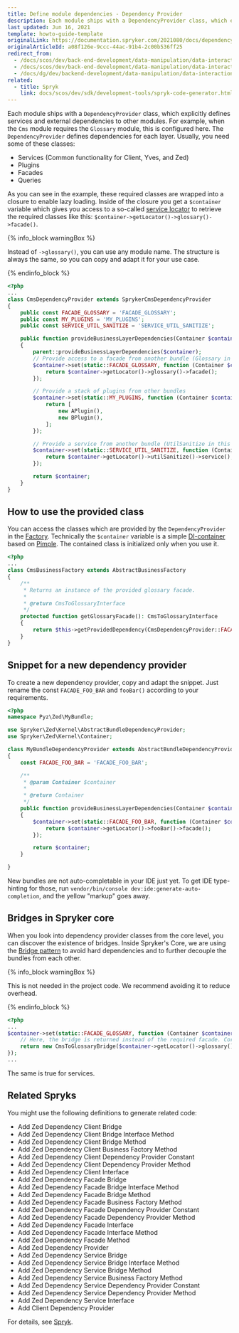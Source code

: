 ```yaml
---
title: Define module dependencies - Dependency Provider
description: Each module ships with a DependencyProvider class, which explicitly defines services and external dependencies to other modules.
last_updated: Jun 16, 2021
template: howto-guide-template
originalLink: https://documentation.spryker.com/2021080/docs/dependency-provider
originalArticleId: a08f126e-9ccc-44ac-91b4-2c00b536ff25
redirect_from:
  - /docs/scos/dev/back-end-development/data-manipulation/data-interaction/define-the-module-dependencies-dependency-provider.html
  - /docs/scos/dev/back-end-development/data-manipulation/data-interaction/defining-the-module-dependencies-dependency-provider.html
  - /docs/dg/dev/backend-development/data-manipulation/data-interaction/define-the-module-dependencies-dependency-provider.html
related:
  - title: Spryk
    link: docs/scos/dev/sdk/development-tools/spryk-code-generator.html
---
```


Each module ships with a `DependencyProvider` class, which explicitly defines services and external dependencies to other modules. For example, when the `Cms` module requires the `Glossary` module, this is configured here. The `DependencyProvider` defines dependencies for each layer. Usually, you need some of these classes:

- Services (Common functionality for Client, Yves, and Zed)
- Plugins
- Facades
- Queries

As you can see in the example, these required classes are wrapped into a closure to enable lazy loading. Inside of the closure you get a `$container` variable which gives you access to a so-called [service locator](https://en.wikipedia.org/wiki/Service_locator_pattern) to retrieve the required classes like this: `$container->getLocator()->glossary()->facade()`.

{% info_block warningBox %}

Instead of `->glossary()`, you can use any module name. The structure is always the same, so you can copy and adapt it for your use case.

{% endinfo_block %}

```php
<?php
...
class CmsDependencyProvider extends SprykerCmsDependencyProvider
{
    public const FACADE_GLOSSARY = 'FACADE_GLOSSARY';
    public const MY_PLUGINS = 'MY_PLUGINS';
    public const SERVICE_UTIL_SANITIZE = 'SERVICE_UTIL_SANITIZE';

    public function provideBusinessLayerDependencies(Container $container): Container
    {
        parent::provideBusinessLayerDependencies($container);
        // Provide access to a facade from another bundle (Glossary in this example)
        $container->set(static::FACADE_GLOSSARY, function (Container $container) {
            return $container->getLocator()->glossary()->facade();
        });

        // Provide a stack of plugins from other bundles
        $container->set(static::MY_PLUGINS, function (Container $container) {
            return [
                new APlugin(),
                new BPlugin(),
            ];
        });

        // Provide a service from another bundle (UtilSanitize in this example)
        $container->set(static::SERVICE_UTIL_SANITIZE, function (Container $container) {
            return $container->getLocator()->utilSanitize()->service();
        });

        return $container;
    }
}
```

## How to use the provided class

You can access the classes which are provided by the `DependencyProvider` in the [Factory](/docs/dg/dev/backend-development/factory/factory.html). Technically the `$container` variable is a simple [DI-container](http://martinfowler.com/articles/injection.html) based on [Pimple](https://github.com/silexphp/Pimple). The contained class is initialized only when you use it.

```php
<?php
...
class CmsBusinessFactory extends AbstractBusinessFactory
{
    /**
     * Returns an instance of the provided glossary facade.
     *
     * @return CmsToGlossaryInterface
     */
    protected function getGlossaryFacade(): CmsToGlossaryInterface
    {
        return $this->getProvidedDependency(CmsDependencyProvider::FACADE_GLOSSARY);
    }
}
```

## Snippet for a new dependency provider

To create a new dependency provider, copy and adapt the snippet. Just rename the const `FACADE_FOO_BAR` and `fooBar()` according to your requirements.

```php
<?php
namespace Pyz\Zed\MyBundle;

use Spryker\Zed\Kernel\AbstractBundleDependencyProvider;
use Spryker\Zed\Kernel\Container;

class MyBundleDependencyProvider extends AbstractBundleDependencyProvider
{
    const FACADE_FOO_BAR = 'FACADE_FOO_BAR';

    /**
     * @param Container $container
     *
     * @return Container
     */
    public function provideBusinessLayerDependencies(Container $container): Container
    {
        $container->set(static::FACADE_FOO_BAR, function (Container $container) {
            return $container->getLocator()->fooBar()->facade();
        });

        return $container;
    }

}
```

New bundles are not auto-completable in your IDE just yet. To get IDE type-hinting for those, run `vendor/bin/console dev:ide:generate-auto-completion`, and the yellow "markup" goes away.

## Bridges in Spryker core

When you look into dependency provider classes from the core level, you can discover the existence of bridges. Inside Spryker's Core, we are using the [Bridge pattern](https://en.wikipedia.org/wiki/Bridge_pattern) to avoid hard dependencies and to further decouple the bundles from each other.

{% info_block warningBox %}

This is not needed in the project code. We recommend avoiding it to reduce overhead.

{% endinfo_block %}

```php
<?php
...
$container->set(static::FACADE_GLOSSARY, function (Container $container) {
    // Here, the bridge is returned instead of the required facade. Core only!
    return new CmsToGlossaryBridge($container->getLocator()->glossary()->facade());
});
...
```

The same is true for services.

## Related Spryks

You might use the following definitions to generate related code:

- Add Zed Dependency Client Bridge
- Add Zed Dependency Client Bridge Interface Method
- Add Zed Dependency Client Bridge Method
- Add Zed Dependency Client Business Factory Method
- Add Zed Dependency Client Dependency Provider Constant
- Add Zed Dependency Client Dependency Provider Method
- Add Zed Dependency Client Interface
- Add Zed Dependency Facade Bridge
- Add Zed Dependency Facade Bridge Interface Method
- Add Zed Dependency Facade Bridge Method
- Add Zed Dependency Facade Business Factory Method
- Add Zed Dependency Facade Dependency Provider Constant
- Add Zed Dependency Facade Dependency Provider Method
- Add Zed Dependency Facade Interface
- Add Zed Dependency Facade Interface Method
- Add Zed Dependency Facade Method
- Add Zed Dependency Provider
- Add Zed Dependency Service Bridge
- Add Zed Dependency Service Bridge Interface Method
- Add Zed Dependency Service Bridge Method
- Add Zed Dependency Service Business Factory Method
- Add Zed Dependency Service Dependency Provider Constant
- Add Zed Dependency Service Dependency Provider Method
- Add Zed Dependency Service Interface
- Add Client Dependency Provider

For details, see [Spryk](/docs/dg/dev/sdks/sdk/spryks/spryks.html).
